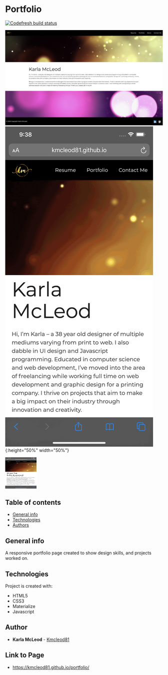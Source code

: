 # Portfolio

[![Codefresh build status]( https://g.codefresh.io/api/badges/pipeline/kmcleod/default%2Fportfolio?type=cf-1)]( https://g.codefresh.io/pipelines/edit/new/builds?id=5eca7156135057c5ae12622d&pipeline=portfolio&projects=default&projectId=5eca70a713505755f012622c&filter=page:1;pageSize:10;timeFrameStart:week)


![Website View](./assets/images/portfolio.png)
![Phone View](./assets/images/iphone.gif){:height="50%" width="50%"}

<img src="./assets/images/iphone.gif" width="100" height="100">


## Table of contents
* [General info](#general-info)
* [Technologies](#technologies)
* [Authors](#authors)

## General info
A responsive portfolio page created to show design skills, and projects worked on.
    
## Technologies
Project is created with:
* HTML5
* CSS3
* Materialize
* Javascript
    

## Author

* **Karla McLeod** - [Kmcleod81](https://github.com/Kmcleod81)

## Link to Page

* https://kmcleod81.github.io/portfolio/
